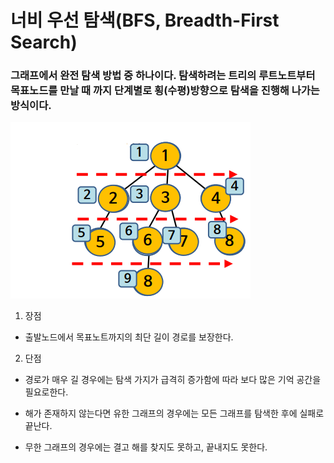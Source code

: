 너비 우선 탐색(BFS, Breadth-First Search)
================================

### 그래프에서 완전 탐색 방법 중 하나이다. 탐색하려는 트리의 루트노트부터 목표노드를 만날 때 까지 단계별로 횡(수평)방향으로 탐색을 진행해 나가는 방식이다.

![bfs](./bfs.png)

1. 장점

- 출발노드에서 목표노트까지의 최단 길이 경로를 보장한다.

2. 단점

- 경로가 매우 길 경우에는 탐색 가지가 급격히 증가함에 따라 보다 많은 기억 공간을 필요로한다.

- 해가 존재하지 않는다면 유한 그래프의 경우에는 모든 그래프를 탐색한 후에 실패로 끝난다.

- 무한 그래프의 경우에는 결고 해를 찾지도 못하고, 끝내지도 못한다.